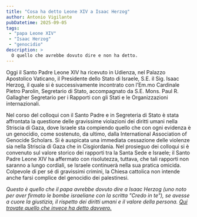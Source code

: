 ```yaml
---
title: "Cosa ha detto Leone XIV a Isaac Herzog"
author: Antonio Vigilante
pubDatetime: 2025-09-05
tags:
 - "papa Leone XIV"
 - "Isaac Herzog"
 - "genocidio"
description: > 
  O quello che avrebbe dovuto dire e non ha detto.
---
```


Oggi il Santo Padre Leone XIV ha ricevuto in Udienza, nel Palazzo Apostolico Vaticano, il Presidente dello Stato di Israele, S.E. il Sig. Isaac Herzog, il quale si è successivamente incontrato con l’Em.mo Cardinale Pietro Parolin, Segretario di Stato, accompagnato da S.E. Mons. Paul R. Gallagher Segretario per i Rapporti con gli Stati e le Organizzazioni internazionali.

Nel corso del colloqui con il Santo Padre e in Segreteria di Stato è stata affrontata la questione delle gravissime violazioni dei diritti umani nella Striscia di Gaza, dove Israele sta compiendo quello che con ogni evidenza è un genocidio, come sostenuto, da ultimo, dalla International Association of Genocide Scholars. Si è auspicata una immediata cessazione delle violenze sia nella Striscia di Gaza che in Cisgiordania. Nel prosieguo dei colloqui si è convenuto sul valore storico dei rapporti tra la Santa Sede e Israele; il Santo Padre Leone XIV ha affermato con risolutezza, tuttava, che tali rapporti non saranno a lungo cordiali, se Israele continuerà nella sua pratica omicida. Colpevole di per sé di gravissimi crimini, la Chiesa cattolica non intende anche farsi complice del genocidio dei palestinesi.

*Questo è quello che il papa avrebbe dovuto dire a Isaac Herzog (uno noto per aver firmato le bombe israeliane con la scritta "Credo in te"), se avesse a cuore la giustizia, il rispetto dei diritti umani e il valore della persona. [Qui trovate quello che invece ha detto davvero.](https://press.vatican.va/content/salastampa/it/bollettino/pubblico/2025/09/04/0615/01073.html)*


